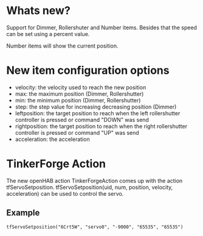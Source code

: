 # Whats new?
Support for Dimmer, Rollershuter and Number items. Besides that the speed
can be set using a percent value.

Number items will show the current position. 

# New item configuration options
* velocity: the velocity used to reach the new position
* max: the maximum position (Dimmer, Rollershutter)
* min: the minimum position (Dimmer, Rollershutter)
* step: the step value for increasing decreasing position (Dimmer)
* leftposition: the target position to reach when the left rollershutter controller is pressed or command "DOWN" was send
* rightposition: the target position to reach when the right rollershutter controller is pressed or command "UP" was send
* acceleration: the acceleration

# TinkerForge Action
The new openHAB action TinkerForgeAction comes up with the action tfServoSetposition.
tfServoSetposition(uid, num, position, velocity, acceleration) can be used to control the servo.
## Example
```
tfServoSetposition("6Crt5W", "servo0", "-9000", "65535", "65535")
```